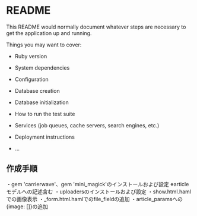# README

This README would normally document whatever steps are necessary to get the
application up and running.

Things you may want to cover:

* Ruby version

* System dependencies

* Configuration

* Database creation

* Database initialization

* How to run the test suite

* Services (job queues, cache servers, search engines, etc.)

* Deployment instructions

* ...

## 作成手順
・gem 'carrierwave'、gem 'mini_magick'のインストールおよび設定
  ※articleモデルへの記述含む
・uploadersのインストールおよび設定
・show.html.hamlでの画像表示
・_form.html.hamlでのfile_fieldの追加
・article_paramsへの{image: []}の追加